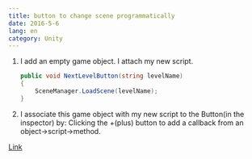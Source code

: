 ```yaml
---
title: button to change scene programmatically
date: 2016-5-6
lang: en
category: Unity
---
```


1. I add an empty game object. I attach my new script.
   ```cs
   public void NextLevelButton(string levelName)
   {
       SceneManager.LoadScene(levelName);
   }
   ```
2. I associate this game object with my new script to the Button(in the inspector) by: Clicking the
   +(plus) button to add a callback from an object->script->method.

[Link](http://answers.unity3d.com/questions/836635/can-ui-buttons-load-scenes.html)

